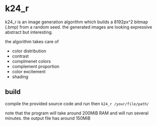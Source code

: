 # k24_r

k24_r is an image generation algorithm which builds a 8192px^2 bitmap (.bmp) from a random seed.
the generated images are looking expressive abstract but interesting.

the algorithm takes care of
* color distribution
* contrast
* complmenet colors
* complement proportion
* color excitement
* shading

## build

compile the provided source code and run then ``k24_r /your/file/path/``

note that the program will take around 200MiB RAM and will run several minutes. the output file has around 150MiB
